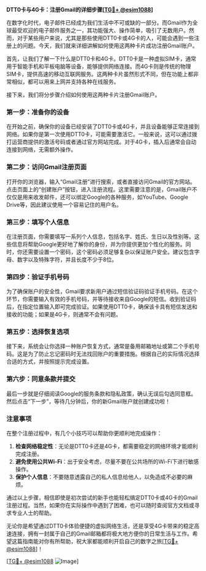 **DTT0卡与4G卡：注册Gmail的详细步骤[[TG💪+ @esim1088](https://t.me/s/esim1088)]**

在数字化时代，电子邮件已经成为我们生活中不可或缺的一部分。而Gmail作为全球最受欢迎的电子邮件服务之一，其功能强大、操作简单，吸引了无数用户。然而，对于某些用户来说，尤其是那些使用DTT0卡或4G卡的人，可能会遇到一些注册上的问题。今天，我们就来详细讲解如何使用这两种卡片成功注册Gmail账户。

首先，让我们了解一下什么是DTT0卡和4G卡。DTT0卡是一种虚拟SIM卡，通常用于智能手机和平板电脑等设备，能够提供网络连接。而4G卡则是传统的物理SIM卡，提供高速的移动互联网服务。这两种卡片虽然形式不同，但在功能上都非常相似，都可以用来上网并支持各种在线服务。

接下来，我们将分步骤介绍如何使用这两种卡片注册Gmail账户。

### 第一步：准备你的设备

在开始之前，确保你的设备已经安装了DTT0卡或4G卡，并且设备能够正常连接到网络。如果你是第一次使用DTT0卡，可能需要激活它。一般来说，这可以通过拨打运营商提供的激活号码或者通过官方网站完成。对于4G卡，插入后通常会自动连接到网络，无需额外操作。

### 第二步：访问Gmail注册页面

打开你的浏览器，输入“Gmail注册”进行搜索，或者直接访问Gmail的官方网站。点击页面上的“创建账户”按钮，进入注册流程。这里需要注意的是，Gmail账户不仅仅是用来收发邮件，还可以绑定Google的各种服务，如YouTube、Google Drive等，因此建议使用一个容易记住的用户名。

### 第三步：填写个人信息

在注册页面，你需要填写一系列个人信息，包括名字、姓氏、生日以及性别等。这些信息将帮助Google更好地了解你的身份，并为你提供更加个性化的服务。同时，你还需要设置一个密码，这个密码必须足够复杂以保证账户安全。建议包含字母、数字以及特殊字符，并且长度不少于8位。

### 第四步：验证手机号码

为了确保账户的安全性，Gmail要求新用户通过短信验证码验证手机号码。在这个环节，你需要输入有效的手机号码，并等待接收来自Google的短信。收到验证码后，在指定位置输入即可完成验证。如果使用DTT0卡，确保该卡具有短信发送和接收的功能；如果是4G卡，则通常不会有问题。

### 第五步：选择恢复选项

接下来，系统会让你选择一种账户恢复方式，通常是备用邮箱地址或第二个手机号码。这是为了防止忘记密码时无法找回账户的重要措施。根据自己的实际情况选择合适的方式，并按照提示完成设置。

### 第六步：同意条款并提交

最后一步就是仔细阅读Google的服务条款和隐私政策，确认无误后勾选同意框。然后点击“下一步”，等待几分钟后，你的新Gmail账户就创建成功啦！

### 注意事项

在整个注册过程中，有几个小技巧可以帮助你更顺利地完成操作：

1. **检查网络稳定性**：无论是DTT0卡还是4G卡，都需要稳定的网络环境才能顺利完成注册。
2. **避免使用公共Wi-Fi**：出于安全考虑，尽量不要在公共场所的Wi-Fi下进行敏感操作。
3. **保护个人信息**：不要随意透露自己的私人信息给他人，以免造成不必要的麻烦。

通过以上步骤，相信即使是初次尝试的新手也能轻松搞定DTT0卡或4G卡的Gmail注册过程。当然，如果你在实际操作中遇到了困难，也可以随时查阅官方文档或寻求专业人士的帮助。

无论你是希望通过DTT0卡体验便捷的虚拟网络生活，还是享受4G卡带来的稳定高速连接，拥有一封属于自己的Gmail邮箱都将极大地方便你的日常生活与工作。希望这篇指南能对你有所帮助，祝大家都能顺利开启自己的数字之旅[[TG💪+ @esim1088](https://t.me/s/esim1088)]！

[[TG💪+ @esim1088](https://t.me/s/esim1088) ![Image](https://i.postimg.cc/4NQfJmqS/Snipaste-2025-05-13-00-14-12.png)]
